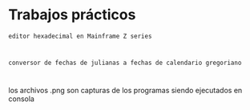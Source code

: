 # Trabajos prácticos

`` editor hexadecimal en Mainframe Z series
`` 
# 
`` conversor de fechas de julianas a fechas de calendario gregoriano
`` 
#

los archivos .png son capturas de los programas siendo ejecutados en consola
